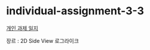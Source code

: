 # individual-assignment-3-3


[개인 과제 일지](https://www.notion.so/f20c5bf403a642a69636be60eb3ad505?pvs=4)

장르 : 2D Side View 로그라이크


